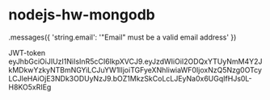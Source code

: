 # nodejs-hw-mongodb

.messages({ 'string.email': '"Email" must be a valid email address' })

JWT-token
eyJhbGciOiJIUzI1NiIsInR5cCI6IkpXVCJ9.eyJzdWIiOiI2ODQxYTUyNmM4Y2JkMDkwYzkyNTBmNGYiLCJuYW1lIjoiTGFyeXNhIiwiaWF0IjoxNzQ5Nzg0OTcyLCJleHAiOjE3NDk3ODUyNzJ9.bOZ1MkzSkCoLcLJEyNa0x6UGqIfHJs0L-H8KO5xRIEg
